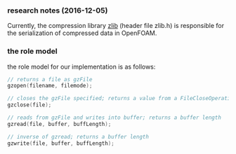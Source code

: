 ### research notes (2016-12-05)

Currently, the compression library [zlib](http://www.zlib.net/) (header file zlib.h) is responsible for the serialization of compressed data in OpenFOAM.

### the role model

the role model for our implementation is as follows:

```c++
// returns a file as gzFile
gzopen(filename, filemode);

// closes the gzFile specified; returns a value from a FileCloseOperationResultEnum as an int
gzclose(file);

// reads from gzFile and writes into buffer; returns a buffer length
gzread(file, buffer, buffLength);

// inverse of gzread; returns a buffer length
gzwrite(file, buffer, buffLength);
```
